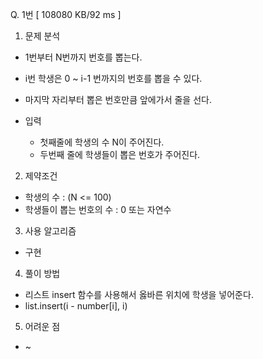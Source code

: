 Q. 1번 [ 108080 KB/92 ms ]

1. 문제 분석
- 1번부터 N번까지 번호를 뽑는다.
- i번 학생은 0 ~ i-1 번까지의 번호를 뽑을 수 있다.
- 마지막 자리부터 뽑은 번호만큼 앞에가서 줄을 선다.

- 입력
  - 첫째줄에 학생의 수 N이 주어진다.
  - 두번째 줄에 학생들이 뽑은 번호가 주어진다.

2. 제약조건
- 학생의 수 : (N <= 100)
- 학생들이 뽑는 번호의 수 : 0 또는 자연수

3. 사용 알고리즘
- 구현

4. 풀이 방법
- 리스트 insert 함수를 사용해서 옳바른 위치에 학생을 넣어준다.
- list.insert(i - number[i], i)

5. 어려운 점
- ~